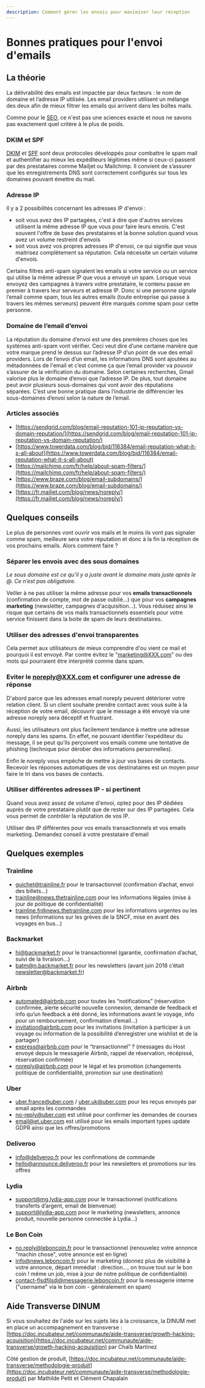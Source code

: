 ```yaml
---
description: Comment gérer les envois pour maximiser leur réception
---
```


# Bonnes pratiques pour l'envoi d'emails

## La théorie

La délivrabilité des emails est impactée par deux facteurs : le nom de domaine et l’adresse IP utilisée. Les email providers utilisent un mélange des deux afin de mieux filtrer les emails qui arrivent dans les boîtes mails.

Comme pour le [SEO](../../../gerer-son-produit/deploiement/seo.md), ce n'est pas une sciences exacte et nous ne savons pas exactement quel critère à le plus de poids.

### DKIM et SPF

[DKIM](https://fr.mailjet.com/support/que-signifie-dkim-domain-keys-identified-mail,7.htm) et [SPF](https://www.altospam.com/glossaire/spf.php) sont deux protocoles développés pour combattre le spam mail et authentifier au mieux les expéditeurs légitimes même si ceux-ci passent par des prestataires comme Mailjet ou Mailchimp. Il convient de s’assurer que les enregistrements DNS sont correctement configurés sur tous les domaines pouvant émettre du mail.

### Adresse IP

Il y a 2 possibilités concernant les adresses IP d'envoi :

* soit vous avez des IP partagées, c'est à dire que d'autres services utilisent la même adresse IP que vous pour faire leurs envois. C'est souvent l'offre de base des prestataires et la bonne solution quand vous avez un volume restreint d'envois
* soit vous avez vos propres adresses IP d'envoi, ce qui signifie que vous maitrisez complètement sa réputation. Cela nécessite un certain volume d'envois.

Certains filtres anti-spam signalent les emails si votre service ou un service qui utilise la même adresse IP que vous a envoyé un spam. Lorsque vous envoyez des campagnes à travers votre prestataire, le contenu passe en premier à travers leur serveurs et adresse IP. Donc si une personne signale l’email comme spam, tous les autres emails (toute entreprise qui passe à travers les mêmes serveurs) peuvent être marqués comme spam pour cette personne.

### Domaine de l’email d’envoi

La réputation du domaine d’envoi est une des premières choses que les systèmes anti-spam vont vérifier. Ceci veut dire d’une certaine manière que votre marque prend le dessus sur l’adresse IP d’un point de vue des email providers. Lors de l’envoi d’un email, les informations DNS sont ajoutées au métadonnées de l'email et c’est comme ça que l’email provider va pouvoir s’assurer de la vérification du domaine. Selon certaines recherches, Gmail valorise plus le domaine d’envoi que l’adresse IP. De plus, tout domaine peut avoir plusieurs sous-domaines qui vont avoir des réputations séparées. C’est une bonne pratique dans l’industrie de différencier les sous-domaines d’envoi selon la nature de l’email.

### Articles associés

* [https://sendgrid.com/blog/email-reputation-101-ip-reputation-vs-domain-reputation/](https://sendgrid.com/blog/email-reputation-101-ip-reputation-vs-domain-reputation/)
* [https://www.towerdata.com/blog/bid/116384/email-reputation-what-it-s-all-about](https://www.towerdata.com/blog/bid/116384/email-reputation-what-it-s-all-about)
* [https://mailchimp.com/fr/help/about-spam-filters/](https://mailchimp.com/fr/help/about-spam-filters/)
* [https://www.braze.com/blog/email-subdomains/](https://www.braze.com/blog/email-subdomains/)
* [https://fr.mailjet.com/blog/news/noreply/](https://fr.mailjet.com/blog/news/noreply/)

## Quelques conseils

Le plus de personnes vont ouvrir vos mails et le moins ils vont pas signaler comme spam, meilleure sera votre réputation et donc à la fin la réception de vos prochains emails. Alors comment faire ?

### Séparer les envois avec des sous domaines

_Le sous domaine est ce qu’il y a juste avant le domaine mais juste après le @. Ce n’est pas obligatoire._

Veiller à ne pas utiliser la même adresse pour vos **emails transactionnels** (confirmation de compte, mot de passe oublié...) que pour vos **campagnes marketing** (newsletter, campagnes d'acquisition...). Vous réduisez ainsi le risque que certains de vos mails transactionnels essentiels pour votre service finissent dans la boite de spam de leurs destinataires.

### Utiliser des adresses d'envoi transparentes

Cela permet aux utilisateurs de mieux comprendre d'ou vient ce mail et pourquoi il est envoyé. Par contre évitez le "marketing@XXX.com" ou des mots qui pourraient être interprété comme dans spam.

### Eviter le noreply@XXX.com et configurer une adresse de réponse

D'abord parce que les adresses email noreply peuvent détériorer votre relation client. Si un client souhaite prendre contact avec vous suite à la réception de votre email, découvrir que le message a été envoyé via une adresse noreply sera déceptif et frustrant.

Aussi, les utilisateurs ont plus facilement tendance à mettre une adresse noreply dans les spams. En effet, ne pouvant identifier l’expéditeur du message, il se peut qu’ils perçoivent vos emails comme une tentative de phishing (technique pour dérober des informations personnelles).

Enfin le noreply vous empêche de mettre à jour vos bases de contacts. Recevoir les réponses automatiques de vos destinataires est un moyen pour faire le tri dans vos bases de contacts.

### Utiliser différentes adresses IP - si pertinent

Quand vous avez assez de volume d'envoi, optez pour des IP dédiées auprès de votre prestataire plutôt que de rester sur des IP partagées. Cela vous permet de contrôler la réputation de vos IP.

Utiliser des IP différentes pour vos emails transactionnels et vos emails marketing. Demandez conseil à votre prestataire d'email

## Quelques exemples

### Trainline

* [guichet@trainline.fr](mailto:guichet@trainline.fr) pour le transactionnel (confirmation d’achat, envoi des billets…)
* [trainline@news.thetrainline.com](mailto:trainline@news.thetrainline.com) pour les informations légales (mise à jour de politique de confidentialité)
* [trainline.fr@news.thetrainline.com](mailto:trainline.fr@news.thetrainline.com) pour les informations urgentes ou les news (informations sur les grèves de la SNCF, mise en avant des voyages en bus…)

### Backmarket

* [hi@backmarket.fr](mailto:hi@backmarket.fr) pour le transactionnel (garantie, confirmation d’achat, suivi de la livraison…)
* [batm@n.backmarket.fr](mailto:batm@n.backmarket.fr) pour les newsletters (avant juin 2018 c’était [newsletter@backmarket.fr](mailto:newsletter@backmarket.fr))

### Airbnb

* [automated@airbnb.com](mailto:automated@airbnb.com) pour toutes les “notifications” (réservation confirmée, alerte sécurité nouvelle connexion, demande de feedback et info qu’un feedback a été donné, les informations avant le voyage, info pour un remboursement, confirmation d’email…)
* [invitation@airbnb.com](mailto:invitation@airbnb.com) pour les invitations (invitation à participer à un voyage ou information de la possibilité d’enregistrer une wishlist et de la partager)
* [express@airbnb.com](mailto:express@airbnb.com) pour le “transactionnel” ? (messages du Host envoyé depuis le messagerie Airbnb, rappel de réservation, récépissé, réservation confirmée)
* [noreply@airbnb.com](mailto:noreply@airbnb.com) pour le légal et les promotion (changements politique de confidentialité, promotion sur une destination)

### Uber

* [uber.france@uber.com](mailto:uber.france@uber.com) / [uber.uk@uber.com](mailto:uber.uk@uber.com) pour les reçus envoyés par email après les commandes
* [no-reply@uber.com](mailto:no-reply@uber.com) est utilisé pour confirmer les demandes de courses
* [email@et.uber.com](mailto:email@et.uber.com) est utilisé pour les emails important types update GDPR ainsi que les offres/promotions

### Deliveroo

* [info@deliveroo.fr](mailto:info@deliveroo.fr) pour les confirmations de commande
* [hello@announce.deliveroo.fr](mailto:hello@announce.deliveroo.fr) pour les newsletters et promotions sur les offres

### Lydia

* [support@mg.lydia-app.com](mailto:support@mg.lydia-app.com) pour le transactionnel (notifications transferts d’argent, email de bienvenue)
* [support@lydia-app.com](mailto:support@lydia-app.com) pour le marketing (newsletters, annonce produit, nouvelle personne connectée à Lydia…)

### Le Bon Coin

* [no.reply@leboncoin.fr](mailto:no.reply@leboncoin.fr) pour le transactionnel (renouvelez votre annonce "machin chose", votre annonce est en ligne)
* [info@news.leboncoin.fr](mailto:info@news.leboncoin.fr) pour le marketing (donnez plus de visibilité à votre annonce, départ immédiat : direction…, on trouve tout sur le bon coin ! même un job, mise à jour de notre politique de confidentialité)
* [contact-flsdfjlsdj@messagerie.leboncoin.fr](mailto:contact-flsdfjlsdj@messagerie.leboncoin.fr) pour la messagerie interne ("username" via le bon coin - généralement en spam)

## Aide Transverse DINUM

Si vous souhaitez de l'aide sur les sujets liés à la croissance, la DINUM met en place un accompagnement en transverse : [https://doc.incubateur.net/communaute/aide-transverse/growth-hacking-acquisition](https://doc.incubateur.net/communaute/aide-transverse/growth-hacking-acquisition) par Chaïb Martinez

Côté gestion de produit, [https://doc.incubateur.net/communaute/aide-transverse/methodologie-produit](https://doc.incubateur.net/communaute/aide-transverse/methodologie-produit) par Mathilde Petit et Clément Chapalain
